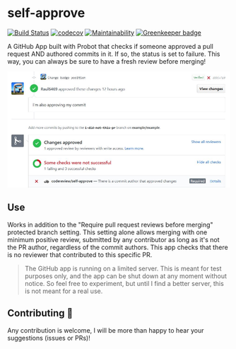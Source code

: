 # self-approve
[![Build Status](https://travis-ci.org/Raul6469/self-approve.svg?branch=master)](https://travis-ci.org/Raul6469/self-approve)
[![codecov](https://codecov.io/gh/Raul6469/self-approve/branch/master/graph/badge.svg)](https://codecov.io/gh/Raul6469/self-approve)
[![Maintainability](https://api.codeclimate.com/v1/badges/fca6df33820f2d140565/maintainability)](https://codeclimate.com/github/Raul6469/self-approve/maintainability)
[![Greenkeeper badge](https://badges.greenkeeper.io/Raul6469/self-approve.svg)](https://greenkeeper.io/)

A GitHub App built with Probot that checks if someone approved a pull request AND authored commits in it. If so, the status is set to failure. This way, you can always be sure to have a fresh review before merging!

![Example](assets/example.jpg)

## Use
Works in addition to the "Require pull request reviews before merging" protected branch setting. This setting alone allows merging with one minimum positive review, submitted by any contributor as long as it's not the PR author, regardless of the commit authors. This app checks that there is no reviewer that contributed to this specific PR.

> The GitHub app is running on a limited server. This is meant for test purposes only, and the app can be shut down at any moment without notice. So feel free to experiment, but until I find a better server, this is not meant for a real use.

## Contributing :tada:
Any contribution is welcome, I will be more than happy to hear your suggestions (issues or PRs)!

